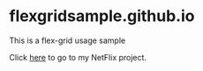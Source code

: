 # flexgridsample.github.io
This is a flex-grid usage sample

Click [here](https://marcussteel.github.io/flexgridsample.github.io/) to go to my NetFlix project. 
